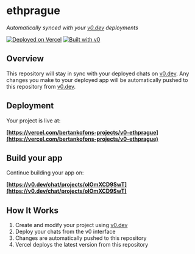 # ethprague

*Automatically synced with your [v0.dev](https://v0.dev) deployments*

[![Deployed on Vercel](https://img.shields.io/badge/Deployed%20on-Vercel-black?style=for-the-badge&logo=vercel)](https://vercel.com/bertankofons-projects/v0-ethprague)
[![Built with v0](https://img.shields.io/badge/Built%20with-v0.dev-black?style=for-the-badge)](https://v0.dev/chat/projects/olOmXCD9SwT)

## Overview

This repository will stay in sync with your deployed chats on [v0.dev](https://v0.dev).
Any changes you make to your deployed app will be automatically pushed to this repository from [v0.dev](https://v0.dev).

## Deployment

Your project is live at:

**[https://vercel.com/bertankofons-projects/v0-ethprague](https://vercel.com/bertankofons-projects/v0-ethprague)**

## Build your app

Continue building your app on:

**[https://v0.dev/chat/projects/olOmXCD9SwT](https://v0.dev/chat/projects/olOmXCD9SwT)**

## How It Works

1. Create and modify your project using [v0.dev](https://v0.dev)
2. Deploy your chats from the v0 interface
3. Changes are automatically pushed to this repository
4. Vercel deploys the latest version from this repository
